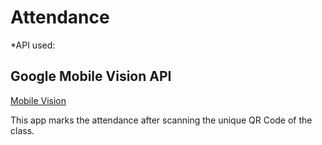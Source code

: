# Attendance

*API used:
## Google Mobile Vision API 
[Mobile Vision](https://developers.google.com/vision)

This app marks the attendance after scanning the unique QR Code of the class.
